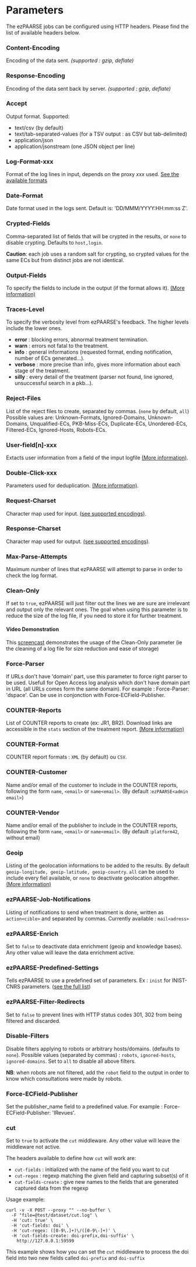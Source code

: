 # Parameters #

The ezPAARSE jobs can be configured using HTTP headers. Please find the list of available headers below.


### Content-Encoding ###
Encoding of the data sent. *(supported : gzip, deflate)*

### Response-Encoding ###
Encoding of the data sent back by server. *(supported : gzip, deflate)*

### Accept ###
Output format. Supported:
  - text/csv (by default)
  - text/tab-separated-values (for a TSV output : as CSV but tab-delimited)
  - application/json
  - application/jsonstream (one JSON object per line)

### Log-Format-xxx ###
Format of the log lines in input, depends on the proxy *xxx* used. [See the available formats](./formats.html)

### Date-Format ###
Date format used in the logs sent. Default is: 'DD/MMM/YYYY:HH:mm:ss Z'.

### Crypted-Fields ###
Comma-separated list of fields that will be crypted in the results, or `none` to disable crypting. Defaults to `host,login`.

**Caution**: each job uses a random salt for crypting, so crypted values for the same ECs but from distinct jobs are not identical.

### Output-Fields ###
To specify the fields to include in the output (if the format allows it). [(More information)](./outputfields.html)

### Traces-Level ###
To specify the verbosity level from ezPAARSE's feedback. The higher levels include the lower ones.
  - **error** : blocking errors, abnormal treatment termination.
  - **warn** : errors not fatal to the treatment.
  - **info** : general informations (requested format, ending notification, number of ECs generated...).
  - **verbose** : more precise than info, gives more information about each stage of the treatment.
  - **silly** : every detail of the treatment (parser not found, line ignored, unsuccessful search in a pkb...).


### Reject-Files ###
List of the reject files to create, separated by commas. (`none` by default, `all`)
Possible values are: Unknown-Formats, Ignored-Domains, Unknown-Domains, Unqualified-ECs, PKB-Miss-ECs, Duplicate-ECs, Unordered-ECs, Filtered-ECs, Ignored-Hosts, Robots-ECs.

### User-field[n]-xxx ###
Extacts user information from a field of the imput logfile [(More information)](./userfields.html).

### Double-Click-xxx ###
Parameters used for deduplication. [(More information)](./doubleclick.html).

### Request-Charset ###
Character map used for input. [(see supported encodings)](https://github.com/ashtuchkin/iconv-lite#supported-encodings).

### Response-Charset ###
Character map used for output. [(see supported encodings)](https://github.com/ashtuchkin/iconv-lite#supported-encodings).

### Max-Parse-Attempts ###
Maximum number of lines that ezPAARSE will attempt to parse in order to check the log format.

### Clean-Only ###
If set to `true`, ezPAARSE will just filter out the lines we are sure are irrelevant and output only the relevant ones.
The goal when using this parameter is to reduce the size of the log file, if you need to store it for further treatment.
#### Video Demonstration ####
This [screencast](https://www.youtube.com/watch?v=I3D6lO4wDZo) demonstrates the usage of the Clean-Only parameter (ie the cleaning of a log file for size reduction and ease of storage)

### Force-Parser ###
If URLs don't have 'domain' part, use this parameter to force right parser to be used. Usefull for Open Access log analysis which don't have domain part in URL (all URLs comes form the same domain).
For example : Force-Parser: 'dspace'.
Can be use in conjonction with Force-ECField-Publisher.

### COUNTER-Reports ###
List of COUNTER reports to create (ex: JR1, BR2). Download links are accessible in the `stats` section of the treatment report. [(More information)](./counter.html)

### COUNTER-Format ###
COUNTER report formats : `XML` (by default) ou `CSV`.

### COUNTER-Customer ###
Name and/or email of the customer to include in the COUNTER reports, following the form `name`, `<email>` or `name<email>`. (By default :`ezPAARSE<admin email>`)

### COUNTER-Vendor ###
Name and/or email of the publisher  to include in the COUNTER reports, following the form `name`, `<email>` or `name<email>`. (By default :`platform42`, without email)

### Geoip ###
Listing of the geolocation informations to be added to the results. By default `geoip-longitude, geoip-latitude, geoip-country`. `all` can be used to include every fiel available, or `none` to deactivate geolocation altogether. [(More information)](./geolocalisation.html)

### ezPAARSE-Job-Notifications ###
Listing of notifications to send when treatment is done, written as `action<cible>` and separated by commas. Currently available : `mail<adress>`

### ezPAARSE-Enrich ###
Set to `false` to deactivate data enrichment (geoip and knowledge bases). Any other value will leave the data enrichment active.

### ezPAARSE-Predefined-Settings ###
Tells ezPAARSE to use a predefined set of parameters. Ex : `inist` for INIST-CNRS parameters. ([see the full list](/info/predefined-settings))

### ezPAARSE-Filter-Redirects ###
Set to `false` to prevent lines with HTTP status codes 301, 302 from being filtered and discarded.

### Disable-Filters ###
Disable filters applying to robots or arbitrary hosts/domains. (defaults to `none`).
Possible values (separated by commas) : `robots`, `ignored-hosts`, `ignored-domains`.
Set to `all` to disable all above filters.

**NB**: when robots are not filtered, add the `robot` field to the output in order to know which consultations were made by robots.

### Force-ECField-Publisher ###
Set the publisher_name field to a predefined value.
For example : Force-ECField-Publisher: 'IRevues'.


### cut ###
Set to `true` to activate the `cut` middleware. Any other value will leave the middleware not active.

The headers available to define how `cut` will work are: 
  - `cut-fields` : initialized with the name of the field you want to cut
  - `cut-regex` : regexp matching the given field and capturing subset(s) of it
  - `cut-fields-create` : give new names to the fields that are generated captured data from the regexp

Usage example:

```shell
curl -v -X POST --proxy "" --no-buffer \
  -F "file=@test/dataset/cut.log" \
  -H 'cut: true' \
  -H 'cut-fields: doi' \
  -H 'cut-regex: ([0-9\.]+)\/([0-9\-]+)' \
  -H 'cut-fields-create: doi-prefix,doi-suffix' \
 	http://127.0.0.1:59599
```
This example shows how you can set the `cut` middleware to process the doi field into two new fields called `doi-prefix` and `doi-suffix`
